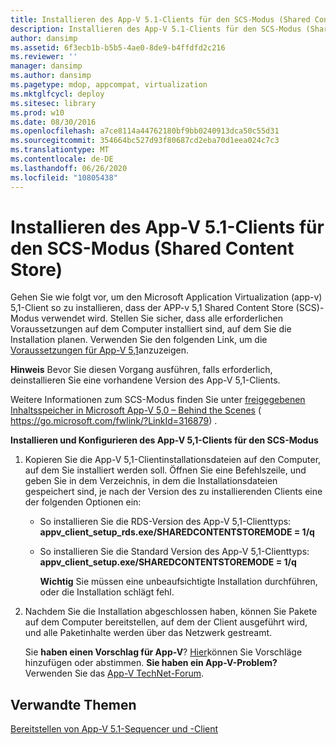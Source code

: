 ```yaml
---
title: Installieren des App-V 5.1-Clients für den SCS-Modus (Shared Content Store)
description: Installieren des App-V 5.1-Clients für den SCS-Modus (Shared Content Store)
author: dansimp
ms.assetid: 6f3ecb1b-b5b5-4ae0-8de9-b4ffdfd2c216
ms.reviewer: ''
manager: dansimp
ms.author: dansimp
ms.pagetype: mdop, appcompat, virtualization
ms.mktglfcycl: deploy
ms.sitesec: library
ms.prod: w10
ms.date: 08/30/2016
ms.openlocfilehash: a7ce8114a44762180bf9bb0240913dca50c55d31
ms.sourcegitcommit: 354664bc527d93f80687cd2eba70d1eea024c7c3
ms.translationtype: MT
ms.contentlocale: de-DE
ms.lasthandoff: 06/26/2020
ms.locfileid: "10805438"
---
```

# Installieren des App-V 5.1-Clients für den SCS-Modus (Shared Content Store)


Gehen Sie wie folgt vor, um den Microsoft Application Virtualization (app-v) 5,1-Client so zu installieren, dass der APP-v 5,1 Shared Content Store (SCS)-Modus verwendet wird. Stellen Sie sicher, dass alle erforderlichen Voraussetzungen auf dem Computer installiert sind, auf dem Sie die Installation planen. Verwenden Sie den folgenden Link, um die [Voraussetzungen für App-V 5,1](app-v-51-prerequisites.md)anzuzeigen.

**Hinweis**  Bevor Sie diesen Vorgang ausführen, falls erforderlich, deinstallieren Sie eine vorhandene Version des App-V 5,1-Clients.

 

Weitere Informationen zum SCS-Modus finden Sie unter [freigegebenen Inhaltsspeicher in Microsoft App-V 5,0 – Behind the Scenes](https://go.microsoft.com/fwlink/?LinkId=316879) ( https://go.microsoft.com/fwlink/?LinkId=316879) .

**Installieren und Konfigurieren des App-V 5,1-Clients für den SCS-Modus**

1.  Kopieren Sie die App-V 5,1-Clientinstallationsdateien auf den Computer, auf dem Sie installiert werden soll. Öffnen Sie eine Befehlszeile, und geben Sie in dem Verzeichnis, in dem die Installationsdateien gespeichert sind, je nach der Version des zu installierenden Clients eine der folgenden Optionen ein:

    -   So installieren Sie die RDS-Version des App-V 5,1-Clienttyps: **appv\_client\_setup\_rds.exe/SHAREDCONTENTSTOREMODE = 1/q**

    -   So installieren Sie die Standard Version des App-V 5,1-Clienttyps: **appv\_client\_setup.exe/SHAREDCONTENTSTOREMODE = 1/q**

        **Wichtig**  Sie müssen eine unbeaufsichtigte Installation durchführen, oder die Installation schlägt fehl.

         

2.  Nachdem Sie die Installation abgeschlossen haben, können Sie Pakete auf dem Computer bereitstellen, auf dem der Client ausgeführt wird, und alle Paketinhalte werden über das Netzwerk gestreamt.

    Sie **haben einen Vorschlag für App-V**? [Hier](http://appv.uservoice.com/forums/280448-microsoft-application-virtualization)können Sie Vorschläge hinzufügen oder abstimmen. **Sie haben ein App-V-Problem?** Verwenden Sie das [App-V TechNet-Forum](https://social.technet.microsoft.com/Forums/home?forum=mdopappv).

## Verwandte Themen


[Bereitstellen von App-V 5.1-Sequencer und -Client](deploying-the-app-v-51-sequencer-and-client.md)

 

 





